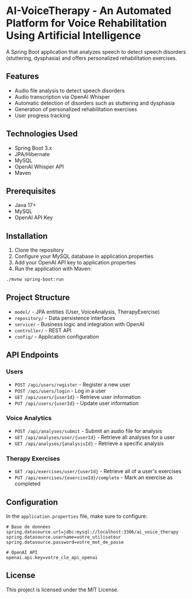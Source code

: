 # AI-VoiceTherapy - An Automated Platform for Voice Rehabilitation Using Artificial Intelligence
A Spring Boot application that analyzes speech to detect speech disorders (stuttering, dysphasia) and offers personalized rehabilitation exercises.

## Features

- Audio file analysis to detect speech disorders
- Audio transcription via OpenAI Whisper
- Automatic detection of disorders such as stuttering and dysphasia
- Generation of personalized rehabilitation exercises
- User progress tracking

## Technologies Used

- Spring Boot 3.x
- JPA/Hibernate
- MySQL
- OpenAI Whisper API
- Maven

## Prerequisites

- Java 17+
- MySQL
- OpenAI API Key

## Installation

1. Clone the repository
2. Configure your MySQL database in application.properties
3. Add your OpenAI API key to application.properties
4. Run the application with Maven:

```bash
./mvnw spring-boot:run
```

## Project Structure

- `model/` - JPA entities (User, VoiceAnalysis, TherapyExercise)
- `repository/` - Data persistence interfaces
- `service/` - Business logic and integration with OpenAI
- `controller/` - REST API
- `config/` - Application configuration

## API Endpoints

### Users
- `POST /api/users/register` - Register a new user
- `POST /api/users/login` - Log in a user
- `GET /api/users/{userId}` - Retrieve user information
- `PUT /api/users/{userId}` - Update user information

### Voice Analytics
- `POST /api/analyses/submit` - Submit an audio file for analysis
- `GET /api/analyses/user/{userId}` - Retrieve all analyses for a user
- `GET /api/analyses/{analysisId}` - Retrieve a specific analysis

### Therapy Exercises
- `GET /api/exercises/user/{userId}` - Retrieve all of a user's exercises
- `PUT /api/exercises/{exerciseId}/complete` - Mark an exercise as completed

## Configuration

In the `application.properties` file, make sure to configure:

```properties
# Base de données
spring.datasource.url=jdbc:mysql://localhost:3306/ai_voice_therapy
spring.datasource.username=votre_utilisateur
spring.datasource.password=votre_mot_de_passe

# OpenAI API
openai.api.key=votre_cle_api_openai
```

## License

This project is licensed under the MIT License.

